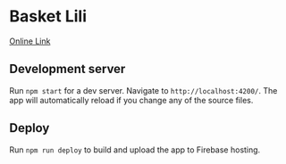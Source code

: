 # Basket Lili

[Online Link](https://fir-basket.firebaseapp.com/)

## Development server

Run `npm start` for a dev server. Navigate to `http://localhost:4200/`. The app will automatically reload if you change any of the source files.

## Deploy

Run `npm run deploy` to build and upload the app to Firebase hosting.
